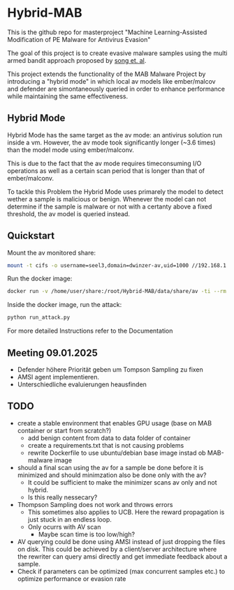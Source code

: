 # Hybrid-MAB
This is the github repo for masterproject "Machine Learning-Assisted Modification of PE
Malware for Antivirus Evasion"

The goal of this project is to create evasive malware samples using the multi armed bandit approach proposed by [song et. al](https://github.com/bitsecurerlab/MAB-malware).

This project extends the functionality of the MAB Malware Project by introducing a "hybrid mode" in which local av models like ember/malcov and defender are simontaneously queried in order to enhance performance while maintaining the same effectiveness.


## Hybrid Mode
Hybrid Mode has the same target as the av mode: an antivirus solution run inside a vm. However, the av mode took significantly longer (~3.6 times) than the model mode using ember/malconv. 

This is due to the fact that the av mode requires timeconsuming I/O operations as well as a certain scan period that is longer than that of ember/malconv.

To tackle this Problem the Hybrid Mode uses primarely the model to detect wether a sample is malicious or benign. Whenever the model can not determine if the sample is malware or not with a certanty above a fixed threshold, the av model is queried instead.


## Quickstart
Mount the av monitored share:
``` bash
mount -t cifs -o username=seel3,domain=dwinzer-av,uid=1000 //192.168.1.29/share/ /home/user/share/
```

Run the docker image:
``` bash
docker run -v /home/user/share:/root/Hybrid-MAB/data/share/av -ti --rm --runtime=nvidia --gpus all s33le/hybrid-mab bash 
```

Inside the docker image, run the attack:
``` bash
python run_attack.py
```

For more detailed Instructions refer to the Documentation




## Meeting 09.01.2025
* Defender höhere Priorität geben um Tompson Sampling zu fixen
* AMSI agent implementieren.
* Unterschiedliche evaluierungen heausfinden




## TODO
* create a stable environment that enables GPU usage (base on MAB container or start from scratch?)
    * add benign content from data to data folder of container
    * create a requirements.txt that is not causing problems
    * rewrite Dockerfile to use ubuntu/debian base image instad ob MAB-malware image
* should a final scan using the av for a sample be done before it is minimized and should minimzation also be done only with the av?
    * It could be sufficient to make the minimizer scans av only and not hybrid. 
    * Is this really nessecary?
* Thompson Sampling does not work and throws errors
    * This sometimes also applies to UCB. Here the reward propagation is just stuck in an endless loop.
    * Only ocurrs with AV scan
        * Maybe scan time is too low/high?
* AV querying could be done using AMSI instead of just dropping the files on disk. This could be achieved by a client/server architecture where the rewriter can query amsi directly and get immediate feedback about a sample. 
* Check if parameters can be optimized (max concurrent samples etc.) to optimize performance or evasion rate
